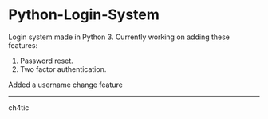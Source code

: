 # Python-Login-System

Login system made in Python 3.
Currently working on adding these features:
1. Password reset.
2. Two factor authentication.

Added a username change feature

----------------------------

ch4tic
